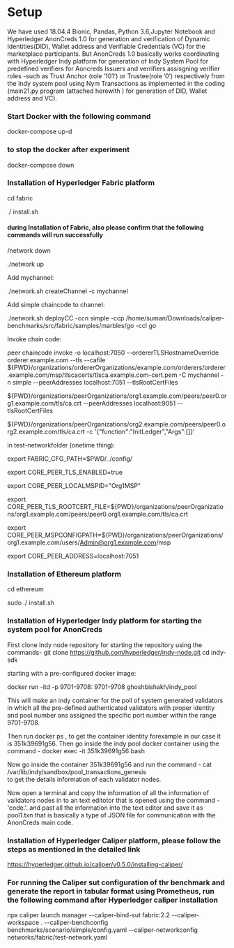 # Setup
We have used 18.04.4 Bionic, Pandas, Python 3.6,Jupyter Notebook and Hyperledger AnonCreds 1.0 for generation and verification of Dynamic Identities(DID), Wallet address and Verifiable Credentials (VC) for the marketplace participants. 
But AnonCreds 1.0 basically works coordinating with Hyperledger Indy platform for generation of Indy System Pool for predefined verifiers for Aoncreds Issuers and verrifiers assisgning verifier roles -such as Trust Anchor (role ’101’)
or Trustee(role ’0’) respectively from the Indy system pool using Nym Transactions as implemented in the coding (main21.py program (attached herewith ) for generation of DID, Wallet address and VC).

### Start Docker with the following command

docker-compose up-d

### to stop the docker after experiment 
docker-compose down

### Installation of Hyperledger Fabric platform 
cd fabric

./ install.sh

####  during Installation of Fabric, also please confirm that the following commands will run successfully
/network down

./network up

Add mychannel:

./network.sh createChannel -c mychannel

Add simple chaincode to channel:

./network.sh deployCC -ccn simple -ccp /home/suman/Downloads/caliper-benchmarks/src/fabric/samples/marbles/go -ccl go

Invoke chain code:

peer chaincode invoke -o localhost:7050 --ordererTLSHostnameOverride orderer.example.com --tls --cafile
${PWD}/organizations/ordererOrganizations/example.com/orderers/orderer.example.com/msp/tlscacerts/tlsca.example.com-cert.pem -C mychannel -n simple --peerAddresses localhost:7051 --tlsRootCertFiles 

${PWD}/organizations/peerOrganizations/org1.example.com/peers/peer0.org1.example.com/tls/ca.crt --peerAddresses localhost:9051 --tlsRootCertFiles 

${PWD}/organizations/peerOrganizations/org2.example.com/peers/peer0.org2.example.com/tls/ca.crt -c '{"function":"InitLedger","Args":[]}'

 
in test-networkfolder (onetime thing): 

export FABRIC_CFG_PATH=$PWD/../config/

export CORE_PEER_TLS_ENABLED=true

export CORE_PEER_LOCALMSPID="Org1MSP"

export CORE_PEER_TLS_ROOTCERT_FILE=${PWD}/organizations/peerOrganizations/org1.example.com/peers/peer0.org1.example.com/tls/ca.crt

export CORE_PEER_MSPCONFIGPATH=${PWD}/organizations/peerOrganizations/org1.example.com/users/Admin@org1.example.com/msp

export CORE_PEER_ADDRESS=localhost:7051

### Installation of Ethereum platform 
cd ethereum

sudo ./ install.sh

### Installation of Hyperledger Indy platform for starting the system pool for AnonCreds

First clone Indy node repository for starting the repository using the commands-                                                                                  git clone https://github.com/hyperledger/indy-node.git
cd indy-sdk

starting with a pre-configured docker image:

docker run -itd -p 9701-9708: 9701-9708 ghoshbishakh/indy_pool

This will make an indy container for the poll of system generated validators in which all the pre-defined authenticated validators with proper identity and pool number ans assigned the specific port number within the range 9701-9708.

Then run docker ps , to get the container identity forexample in our case it is 351k39691g56. 
Then go inside the indy pool docker container  using the command - docker exec -it 351k39691g56 bash

Now go inside the container 351k39691g56 and run the command - cat /var/lib/indy/sandbox/pool_transactions_genesis                                              
to get the details information of each validator nodes.

Now open a terminal and copy the information of all the information of validators nodes in to an text editotor that is opened using the command -'code.'.
and past all the information into the text editor and save it as pool1.txn that is basically a type of JSON file for communication with the AnonCreds main code.





### Installation of Hyperledger Caliper platform, please follow the steps as mentioned in the detailed link
https://hyperledger.github.io/caliper/v0.5.0/installing-caliper/

### For running the Caliper sut configuration of thr benchmark and generate the report in tabular format using Prometheus, run the following command after Hyperledger caliper installation
npx caliper launch manager --caliper-bind-sut fabric:2.2 --caliper-workspace . --caliper-benchconfig benchmarks/scenario/simple/config.yaml --caliper-networkconfig networks/fabric/test-network.yaml
